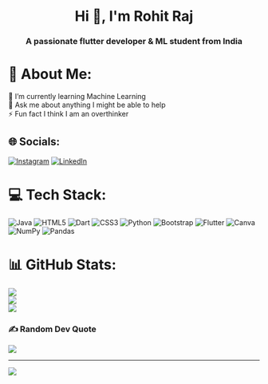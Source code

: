 <h1 align="center">Hi 👋, I'm Rohit Raj</h1>
<h3 align="center">A passionate flutter developer & ML student from India</h3>

# 💫 About Me:
🌱 I’m currently learning Machine Learning<br>💬 Ask me about anything I might be able to help<br>⚡ Fun fact I think I am an overthinker


## 🌐 Socials:
[![Instagram](https://img.shields.io/badge/Instagram-%23E4405F.svg?logo=Instagram&logoColor=white)](https://instagram.com/rohit10.ig) [![LinkedIn](https://img.shields.io/badge/LinkedIn-%230077B5.svg?logo=linkedin&logoColor=white)](https://linkedin.com/in/irohitraj) 

# 💻 Tech Stack:
![Java](https://img.shields.io/badge/java-%23ED8B00.svg?style=for-the-badge&logo=java&logoColor=white) ![HTML5](https://img.shields.io/badge/html5-%23E34F26.svg?style=for-the-badge&logo=html5&logoColor=white) ![Dart](https://img.shields.io/badge/dart-%230175C2.svg?style=for-the-badge&logo=dart&logoColor=white) ![CSS3](https://img.shields.io/badge/css3-%231572B6.svg?style=for-the-badge&logo=css3&logoColor=white) ![Python](https://img.shields.io/badge/python-3670A0?style=for-the-badge&logo=python&logoColor=ffdd54) ![Bootstrap](https://img.shields.io/badge/bootstrap-%23563D7C.svg?style=for-the-badge&logo=bootstrap&logoColor=white) ![Flutter](https://img.shields.io/badge/Flutter-%2302569B.svg?style=for-the-badge&logo=Flutter&logoColor=white) ![Canva](https://img.shields.io/badge/Canva-%2300C4CC.svg?style=for-the-badge&logo=Canva&logoColor=white) ![NumPy](https://img.shields.io/badge/numpy-%23013243.svg?style=for-the-badge&logo=numpy&logoColor=white) ![Pandas](https://img.shields.io/badge/pandas-%23150458.svg?style=for-the-badge&logo=pandas&logoColor=white)


# 📊 GitHub Stats:
![](https://github-readme-stats.vercel.app/api?username=Rohit10gt&theme=dark&hide_border=false&include_all_commits=true&count_private=false)<br/>
![](https://github-readme-streak-stats.herokuapp.com/?user=Rohit10gt&theme=dark&hide_border=false)<br/>
![](https://github-readme-stats.vercel.app/api/top-langs/?username=Rohit10gt&theme=dark&hide_border=false&include_all_commits=true&count_private=false&layout=compact)


### ✍️ Random Dev Quote
![](https://quotes-github-readme.vercel.app/api?type=horizontal&theme=radical)

---
[![](https://visitcount.itsvg.in/api?id=Rohit10gt&icon=0&color=0)](https://visitcount.itsvg.in)

<!-- Proudly created with GPRM ( https://gprm.itsvg.in ) -->
